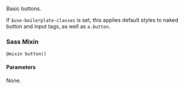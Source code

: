 Basic buttons.

If `$use-boilerplate-classes` is set, this applies default styles to naked
button and input tags, as well as `a.button`.

### Sass Mixin

`@mixin button()`

#### Parameters

None.
